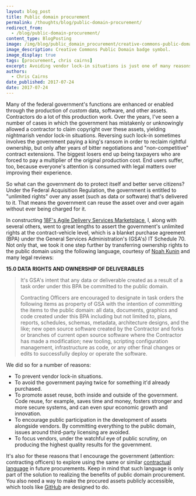 ```yaml
---
layout: blog_post
title: Public domain procurement
permalink: /thoughts/blog/public-domain-procurement/
redirect_from:
  - /blog/public-domain-procurement/
content_type: BlogPosting
image: /img/blog/public_domain_procurement/creative-commons-public-domain.svg
image_description: Creative Commons Public Domain badge symbol.
image_display: true
tags: [procurement, chris cairns]
excerpt: Avoiding vendor lock-in situations is just one of many reasons that the government should consider using public domain procurements.
authors:
  - Chris Cairns
date_published: 2017-07-24
date: 2017-07-24
---
```

Many of the federal government's functions are enhanced or enabled through the production of *custom* data, software, and other assets. Contractors do a lot of this production work. Over the years, I've seen a number of cases in which the government has mistakenly or unknowingly allowed a contractor to claim copyright over these assets, yielding nightmarish vendor lock-in situations. Reversing such lock-in sometimes involves the government paying a king's ransom in order to reclaim rightful ownership, but only after years of bitter negotiations and "non-competitive" contract extensions. The biggest losers end up being taxpayers who are forced to pay a multiplier of the original production cost. End users suffer, too, because everyone's attention is consumed with legal matters over improving their experience.

So what can the government do to protect itself and better serve citizens? Under the Federal Acquisition Regulation, the government is entitled to "<!-- <a href="https://www.acquisition.gov/far/html/Subpart%2027_4.html"> -->unlimited rights<!-- </a> -->" over any asset (such as data or software) that's delivered to it. That means the government can reuse the asset over and over again without ever being charged for it.

In constructing [18F's Agile Delivery Services Marketplace](/work/experience/agile-delivery-services-marketplace/), I, along with several others, went to great lengths to assert the government's unlimited rights at the contract-vehicle level, which is a blanket purchase agreement (BPA) under the General Services Administration's (GSA's) IT Schedule 70. Not only that, we took it one step further by transferring ownership rights to the public domain using the following language, courtesy of <a href="https://www.linkedin.com/in/noahkunin/">Noah Kunin</a> and many legal reviews:

**15.0 DATA RIGHTS AND OWNERSHIP OF DELIVERABLES**

<blockquote cite="https://ads.18f.gov/assets/ADS_RFQ_Final.pdf" markdown="1">
It's GSA's intent that any data or deliverable created as a result of a task order under this BPA be committed to the public domain.

Contracting Officers are encouraged to designate in task orders the following items as property of GSA with the intention of committing the items to the public domain: all data, documents, graphics and code created under this BPA including but not limited to, plans, reports, schedules, schemas, metadata, architecture designs, and the like; new open source software created by the Contractor and forks or branches of current open source software where the Contractor has made a modification; new tooling, scripting configuration management, infrastructure as code, or any other final changes or edits to successfully deploy or operate the software.
</blockquote>

We did so for a number of reasons:

- To prevent vendor lock-in situations.
- To avoid the government paying twice for something it'd already purchased.
- To promote asset reuse, both inside and outside of the government. Code reuse, for example, saves time and money, fosters stronger and more secure systems, and can even spur economic growth and innovation.
- To encourage public participation in the development of assets alongside vendors. By committing everything to the public domain, issues around third-party licensing are avoided.
- To focus vendors, under the watchful eye of public scrutiny, on producing the highest quality results for the government.

It's also for these reasons that I encourage the government (attention: contracting officers) to explore using the same or similar <a href="https://ads.18f.gov/assets/ADS_RFQ_Final.pdf">contractual language</a> in future procurements. Keep in mind that such language is only part of the solution to realizing the benefits of public domain procurement. You also need a way to make the procured assets publicly accessible, which tools like <a href="https://github.com/">GitHub</a> are designed to do.
